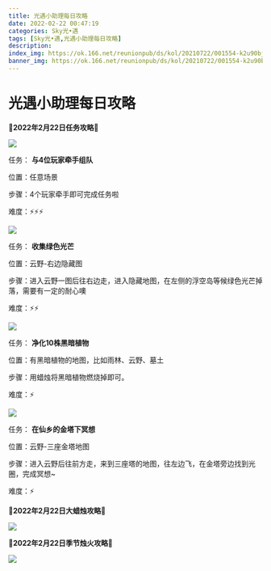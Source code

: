 ```yaml
---
title: 光遇小助理每日攻略
date: 2022-02-22 00:47:19
categories: Sky光•遇
tags: [Sky光•遇,光遇小助理每日攻略]
description: 
index_img: https://ok.166.net/reunionpub/ds/kol/20210722/001554-k2u90bj7ay.png?imageView&thumbnail=600x0&type=jpg
banner_img: https://ok.166.net/reunionpub/ds/kol/20210722/001554-k2u90bj7ay.png?imageView&thumbnail=600x0&type=jpg
---
```

# 光遇小助理每日攻略
**🌊2022年2月22日任务攻略🌊**

![](https://ok.166.net/reunionpub/ds/kol/20220222/000624-8escojnigp.png)

任务： **与4位玩家牵手组队**

位置：任意场景

步骤：4个玩家牵手即可完成任务啦

难度：⚡⚡⚡

![](https://ok.166.net/reunionpub/ds/kol/20220221/000815-2ysbd1q30h.png)

任务： **收集绿色光芒**

位置：云野-右边隐藏图

步骤：进入云野一图后往右边走，进入隐藏地图，在左侧的浮空岛等候绿色光芒掉落，需要有一定的耐心噢

难度：⚡⚡

![](https://ok.166.net/reunionpub/ds/kol/20220222/000701-zie58bw4ro.png)

任务： **净化10株黑暗植物**

位置：有黑暗植物的地图，比如雨林、云野、墓土

步骤：用蜡烛将黑暗植物燃烧掉即可。

难度：⚡

  

![](https://ok.166.net/reunionpub/ds/kol/20220222/000740-yqs8r9on34.png)

任务： **在仙乡的金塔下冥想**

位置：云野-三座金塔地图

步骤：进入云野后往前方走，来到三座塔的地图，往左边飞，在金塔旁边找到光圈，完成冥想~

难度：⚡

 **🌊2022年2月22日大蜡烛攻略🌊**

![](https://ok.166.net/reunionpub/ds/kol/20220222/000900-jnthegov76.png)

  

 **🌊2022年2月22日季节烛火攻略🌊**

![](https://ok.166.net/reunionpub/ds/kol/20220222/001220-wjrg084scl.png)

  

  

  

  

  

